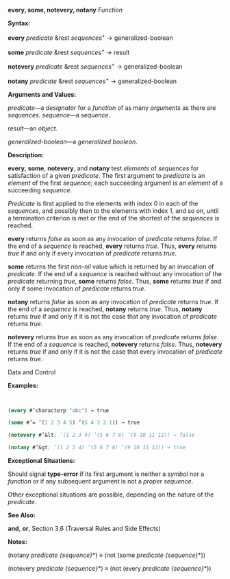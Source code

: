 **every, some, notevery, notany** *Function* 



**Syntax:** 



**every** *predicate* &amp;rest *sequences*<sup>+</sup> → generalized-boolean 



**some** *predicate* &amp;rest *sequences*<sup>+</sup> → result 



**notevery** *predicate* &amp;rest *sequences*<sup>+</sup> → generalized-boolean 



**notany** *predicate* &amp;rest *sequences*<sup>+</sup> → generalized-boolean 



**Arguments and Values:** 



*predicate*—a *designator* for a *function* of as many *arguments* as there are *sequences*. *sequence*—a *sequence*. 



*result*—an *object*. 



*generalized-boolean*—a *generalized boolean*. 



**Description:** 



**every**, **some**, **notevery**, and **notany** test *elements* of *sequences* for satisfaction of a given *predicate*. The first argument to *predicate* is an *element* of the first *sequence*; each succeeding argument is an *element* of a succeeding *sequence*. 



*Predicate* is first applied to the elements with index 0 in each of the *sequences*, and possibly then to the elements with index 1, and so on, until a termination criterion is met or the end of the shortest of the *sequences* is reached. 



**every** returns *false* as soon as any invocation of *predicate* returns *false*. If the end of a *sequence* is reached, **every** returns *true*. Thus, **every** returns *true* if and only if every invocation of *predicate* returns *true*. 



**some** returns the first *non-nil* value which is returned by an invocation of *predicate*. If the end of a *sequence* is reached without any invocation of the *predicate* returning *true*, **some** returns *false*. Thus, **some** returns *true* if and only if some invocation of *predicate* returns *true*. 



**notany** returns *false* as soon as any invocation of *predicate* returns *true*. If the end of a *sequence* is reached, **notany** returns *true*. Thus, **notany** returns *true* if and only if it is not the case that any invocation of *predicate* returns *true*. 



**notevery** returns *true* as soon as any invocation of *predicate* returns *false*. If the end of a *sequence* is reached, **notevery** returns *false*. Thus, **notevery** returns *true* if and only if it is not the case that every invocation of *predicate* returns *true*. 



Data and Control 











**Examples:**
```lisp
 

(every #’characterp "abc") → true 

(some #’= ’(1 2 3 4 5) ’(5 4 3 2 1)) → true 

(notevery #’&lt; ’(1 2 3 4) ’(5 6 7 8) ’(9 10 11 12)) → false 

(notany #’&gt; ’(1 2 3 4) ’(5 6 7 8) ’(9 10 11 12)) → true 


```
**Exceptional Situations:** 



Should signal **type-error** if its first argument is neither a *symbol* nor a *function* or if any subsequent argument is not a *proper sequence*. 



Other exceptional situations are possible, depending on the nature of the *predicate*. 



**See Also:** 



**and**, **or**, Section 3.6 (Traversal Rules and Side Effects) 



**Notes:** 



(notany *predicate \{sequence\}*\*) *≡* (not (some *predicate \{sequence\}*\*)) 



(notevery *predicate \{sequence\}*\*) *≡* (not (every *predicate \{sequence\}*\*)) 



